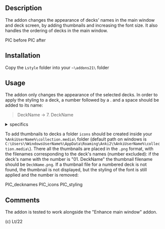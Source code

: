 ## Description

The addon changes the appearance of decks' names in the main window and deck screen, by adding thumbnails and increasing the font size.
It also handles the ordering of decks in the main window.

PIC before
PIC after

## Installation

Copy the `Lstyle` folder into your `~\addons21\` folder

## Usage

The addon only changes the appearance of the selected decks. In order to apply the styling to a deck, a number followed by a . and a space should be added to its name:

 > DeckName → 7. DeckName
 
<details>
  <summary>specifics</summary> 
The added part will get deleted from the displayed names when the styling is applied – it is only there for marking decks that need to be styled as well as for manually setting the decks' order in the main screen.
Multiple numbers separated by . can be used, e.g. "04.8.15. ", which is intended for numbering subdecks, but is not necessary.
Numbers can be repeated, so you can simply add "0. " at the beginning of every deck's name if the addon's ordering feature is not needed.
</details> 

To add thumbnails to decks a folder `icons` should be created inside your `%AnkiUserName%\collection.media\` folder (default path on windows is `C:\Users\%WindowsUserName%\AppData\Roaming\Anki2\%AnkiUserName%\collection.media\`). There all the thumbnails are placed in the `.png` format, with the filenames corresponding to the deck's names (number excluded): if the deck's name with the number is "01. DeckName" the thumbnail filename should be `DeckName.png`.
If a thumbnail file for a numbered deck is not found, the thumbnail is not displayed, but the styling of the font is still applied and the number is removed:

PIC_decknames
PIC_icons
PIC_styling

## Comments

The addon is tested to work alongside the "Enhance main window" addon.

(c) Lt/22
